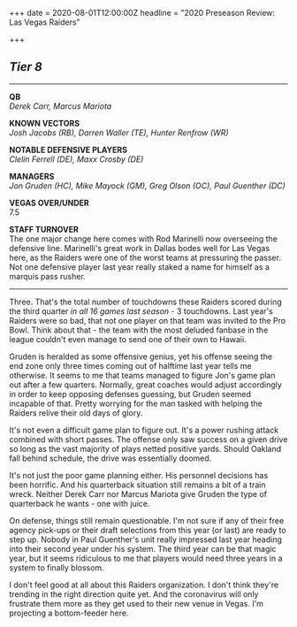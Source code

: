 +++
date = 2020-08-01T12:00:00Z
headline = "2020 Preseason Review: Las Vegas Raiders"

+++
## **_Tier 8_**

***

**QB**  
_Derek Carr, Marcus Mariota_

**KNOWN VECTORS**  
_Josh Jacobs (RB), Darren Waller (TE), Hunter Renfrow (WR)_

**NOTABLE DEFENSIVE PLAYERS**  
_Clelin Ferrell (DE), Maxx Crosby (DE)_

**MANAGERS**  
_Jon Gruden (HC), Mike Mayock (GM), Greg Olson (OC), Paul Guenther (DC)_

**VEGAS OVER/UNDER**  
7\.5

**STAFF TURNOVER**  
The one major change here comes with Rod Marinelli now overseeing the defensive line. Marinelli's great work in Dallas bodes well for Las Vegas here, as the Raiders were one of the worst teams at pressuring the passer. Not one defensive player last year really staked a name for himself as a marquis pass rusher.

***

Three. That's the total number of touchdowns these Raiders scored during the third quarter _in all 16 games last season_ - 3 touchdowns. Last year's Raiders were so bad, that not one player on that team was invited to the Pro Bowl. Think about that - the team with the most deluded fanbase in the league couldn't even manage to send one of their own to Hawaii.

Gruden is heralded as some offensive genius, yet his offense seeing the end zone only three times coming out of halftime last year tells me otherwise. It seems to me that teams managed to figure Jon's game plan out after a few quarters. Normally, great coaches would adjust accordingly in order to keep opposing defenses guessing, but Gruden seemed incapable of that. Pretty worrying for the man tasked with helping the Raiders relive their old days of glory.

It's not even a difficult game plan to figure out. It's a power rushing attack combined with short passes. The offense only saw success on a given drive so long as the vast majority of plays netted positive yards. Should Oakland fall behind schedule, the drive was essentially doomed.

It's not just the poor game planning either. His personnel decisions has been horrific. And his quarterback situation still remains a bit of a train wreck. Neither Derek Carr nor Marcus Mariota give Gruden the type of quarterback he wants - one with juice.

On defense, things still remain questionable. I'm not sure if any of their free agency pick-ups or their draft selections from this year (or last) are ready to step up. Nobody in Paul Guenther's unit really impressed last year heading into their second year under his system. The third year can be that magic year, but it seems ridiculous to me that players would need three years in a system to finally blossom. 

I don't feel good at all about this Raiders organization. I don't think they're trending in the right direction quite yet. And the coronavirus will only frustrate them more as they get used to their new venue in Vegas. I'm projecting a bottom-feeder here.